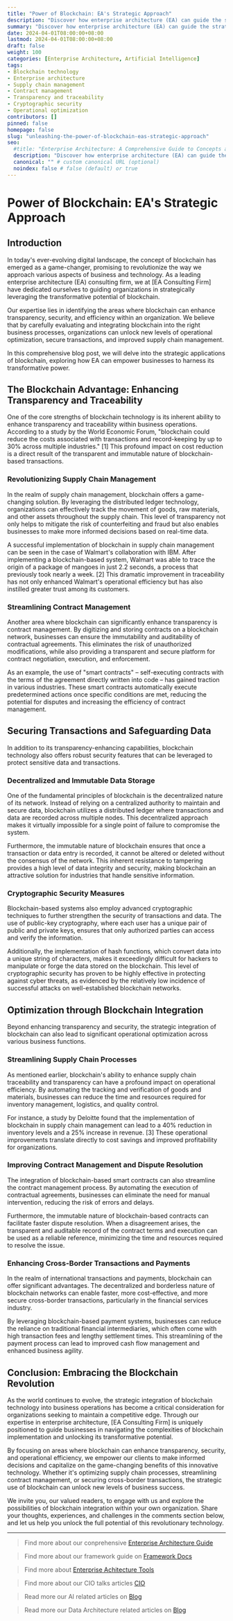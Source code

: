```yaml
---
title: "Power of Blockchain: EA's Strategic Approach"
description: "Discover how enterprise architecture (EA) can guide the strategic use of blockchain, focusing on areas where it can enhance transparency, security, and efficiency. Learn how blockchain can optimize supply chains, improve contract management, and secure transactions."
summary: "Discover how enterprise architecture (EA) can guide the strategic use of blockchain, focusing on areas where it can enhance transparency, security, and efficiency. Learn how blockchain can optimize supply chains, improve contract management, and secure transactions."
date: 2024-04-01T08:00:00+08:00
lastmod: 2024-04-01T08:00:00+08:00
draft: false
weight: 100
categories: [Enterprise Architecture, Artificial Intelligence]
tags: 
- Blockchain technology
- Enterprise architecture
- Supply chain management
- Contract management
- Transparency and traceability
- Cryptographic security
- Operational optimization
contributors: []
pinned: false
homepage: false
slug: "unleashing-the-power-of-blockchain-eas-strategic-approach"
seo:
  #title: "Enterprise Architecture: A Comprehensive Guide to Concepts and Industry Practices" # custom title (optional)
  description: "Discover how enterprise architecture (EA) can guide the strategic use of blockchain, focusing on areas where it can enhance transparency, security, and efficiency. Learn how blockchain can optimize supply chains, improve contract management, and secure transactions." # custom description (recommended)
  canonical: "" # custom canonical URL (optional)
  noindex: false # false (default) or true
---
```


# Power of Blockchain: EA's Strategic Approach

## Introduction

In today's ever-evolving digital landscape, the concept of blockchain has emerged as a game-changer, promising to revolutionize the way we approach various aspects of business and technology. As a leading enterprise architecture (EA) consulting firm, we at [EA Consulting Firm] have dedicated ourselves to guiding organizations in strategically leveraging the transformative potential of blockchain. 

Our expertise lies in identifying the areas where blockchain can enhance transparency, security, and efficiency within an organization. We believe that by carefully evaluating and integrating blockchain into the right business processes, organizations can unlock new levels of operational optimization, secure transactions, and improved supply chain management.

In this comprehensive blog post, we will delve into the strategic applications of blockchain, exploring how EA can empower businesses to harness its transformative power.

## The Blockchain Advantage: Enhancing Transparency and Traceability

One of the core strengths of blockchain technology is its inherent ability to enhance transparency and traceability within business operations. According to a study by the World Economic Forum, "blockchain could reduce the costs associated with transactions and record-keeping by up to 30% across multiple industries." [1] This profound impact on cost reduction is a direct result of the transparent and immutable nature of blockchain-based transactions.

### Revolutionizing Supply Chain Management

In the realm of supply chain management, blockchain offers a game-changing solution. By leveraging the distributed ledger technology, organizations can effectively track the movement of goods, raw materials, and other assets throughout the supply chain. This level of transparency not only helps to mitigate the risk of counterfeiting and fraud but also enables businesses to make more informed decisions based on real-time data.

A successful implementation of blockchain in supply chain management can be seen in the case of Walmart's collaboration with IBM. After implementing a blockchain-based system, Walmart was able to trace the origin of a package of mangoes in just 2.2 seconds, a process that previously took nearly a week. [2] This dramatic improvement in traceability has not only enhanced Walmart's operational efficiency but has also instilled greater trust among its customers.

### Streamlining Contract Management

Another area where blockchain can significantly enhance transparency is contract management. By digitizing and storing contracts on a blockchain network, businesses can ensure the immutability and auditability of contractual agreements. This eliminates the risk of unauthorized modifications, while also providing a transparent and secure platform for contract negotiation, execution, and enforcement.

As an example, the use of "smart contracts" – self-executing contracts with the terms of the agreement directly written into code – has gained traction in various industries. These smart contracts automatically execute predetermined actions once specific conditions are met, reducing the potential for disputes and increasing the efficiency of contract management.

## Securing Transactions and Safeguarding Data

In addition to its transparency-enhancing capabilities, blockchain technology also offers robust security features that can be leveraged to protect sensitive data and transactions.

### Decentralized and Immutable Data Storage

One of the fundamental principles of blockchain is the decentralized nature of its network. Instead of relying on a centralized authority to maintain and secure data, blockchain utilizes a distributed ledger where transactions and data are recorded across multiple nodes. This decentralized approach makes it virtually impossible for a single point of failure to compromise the system.

Furthermore, the immutable nature of blockchain ensures that once a transaction or data entry is recorded, it cannot be altered or deleted without the consensus of the network. This inherent resistance to tampering provides a high level of data integrity and security, making blockchain an attractive solution for industries that handle sensitive information.

### Cryptographic Security Measures

Blockchain-based systems also employ advanced cryptographic techniques to further strengthen the security of transactions and data. The use of public-key cryptography, where each user has a unique pair of public and private keys, ensures that only authorized parties can access and verify the information.

Additionally, the implementation of hash functions, which convert data into a unique string of characters, makes it exceedingly difficult for hackers to manipulate or forge the data stored on the blockchain. This level of cryptographic security has proven to be highly effective in protecting against cyber threats, as evidenced by the relatively low incidence of successful attacks on well-established blockchain networks.

## Optimization through Blockchain Integration

Beyond enhancing transparency and security, the strategic integration of blockchain can also lead to significant operational optimization across various business functions.

### Streamlining Supply Chain Processes

As mentioned earlier, blockchain's ability to enhance supply chain traceability and transparency can have a profound impact on operational efficiency. By automating the tracking and verification of goods and materials, businesses can reduce the time and resources required for inventory management, logistics, and quality control.

For instance, a study by Deloitte found that the implementation of blockchain in supply chain management can lead to a 40% reduction in inventory levels and a 25% increase in revenue. [3] These operational improvements translate directly to cost savings and improved profitability for organizations.

### Improving Contract Management and Dispute Resolution

The integration of blockchain-based smart contracts can also streamline the contract management process. By automating the execution of contractual agreements, businesses can eliminate the need for manual intervention, reducing the risk of errors and delays.

Furthermore, the immutable nature of blockchain-based contracts can facilitate faster dispute resolution. When a disagreement arises, the transparent and auditable record of the contract terms and execution can be used as a reliable reference, minimizing the time and resources required to resolve the issue.

### Enhancing Cross-Border Transactions and Payments

In the realm of international transactions and payments, blockchain can offer significant advantages. The decentralized and borderless nature of blockchain networks can enable faster, more cost-effective, and more secure cross-border transactions, particularly in the financial services industry.

By leveraging blockchain-based payment systems, businesses can reduce the reliance on traditional financial intermediaries, which often come with high transaction fees and lengthy settlement times. This streamlining of the payment process can lead to improved cash flow management and enhanced business agility.

## Conclusion: Embracing the Blockchain Revolution

As the world continues to evolve, the strategic integration of blockchain technology into business operations has become a critical consideration for organizations seeking to maintain a competitive edge. Through our expertise in enterprise architecture, [EA Consulting Firm] is uniquely positioned to guide businesses in navigating the complexities of blockchain implementation and unlocking its transformative potential.

By focusing on areas where blockchain can enhance transparency, security, and operational efficiency, we empower our clients to make informed decisions and capitalize on the game-changing benefits of this innovative technology. Whether it's optimizing supply chain processes, streamlining contract management, or securing cross-border transactions, the strategic use of blockchain can unlock new levels of business success.

We invite you, our valued readers, to engage with us and explore the possibilities of blockchain integration within your own organization. Share your thoughts, experiences, and challenges in the comments section below, and let us help you unlock the full potential of this revolutionary technology.


---

> Find more about our conprehensive [Enterprise Architecture Guide](/docs/ultimate-guides/chapter-1.1-introduction-of-enterprise-architecture/)

> Find more about our framework guide on [Framework Docs](/docs/frameworks/)

> Find more about [Enterprise Achitecture Tools](/docs/software-tools/)

> Find more about our CIO talks articles [CIO](/tags/cio/)

> Read more our AI related articles on [Blog](/tags/artificial-intelligence/)

> Read more our Data Architecture related articles on [Blog](/tags/data-architecture/)
